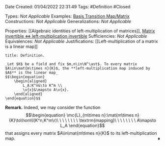 <br />
<br />

Date Created: 01/04/2022 22:31:49
Tags: #Definition #Closed 

Types: _Not Applicable_
Examples: [Basis Transition Map$\slash$Matrix](Basis%20Transition%20Map.md)
Constructions: _Not Applicable_
Generalizations: _Not Applicable_

Properties: [[Algebraic identities of left-multiplication of matrices]], [Matrix invertible $\Leftrightarrow$ left-multiplication invertible](Matrix%20invertible%20iff%20left-multiplication%20invertible.md)
Sufficiencies: _Not Applicable_
Equivalences: _Not Applicable_
Justifications: [[Left-multiplication of a matrix is a linear map]]

``` ad-Definition
title: Definition.

_Let $K$ be a field and fix $m,n\in\N^\ast$. To every matrix $A\in\mat{m\times n}{K}$, the **left-multiplication map induced by $A$** is the linear map_
$$\begin{equation}
    \begin{aligned}
        L_A:K^n&\to K^m \\
        \v{x}&\mapsto A\v{x}.
    \end{aligned}
\end{equation}$$

```

**Remark.** Indeed, we may consider the function
$$\begin{equation}
    \mc{L}_{m\times n}:\mat{m\times n}{K}\to\hom\l(K^n,K^m\r)\ \ \ \ \ \ \ \ \textrm{mapping}\ \ \ \ \ \ \ \ A\mapsto L_A
\end{equation}$$
that assigns every matrix $A\in\mat{m\times n}{K}$ to its left-multiplication map.<span style="float:right;">$\blacklozenge$</span>
